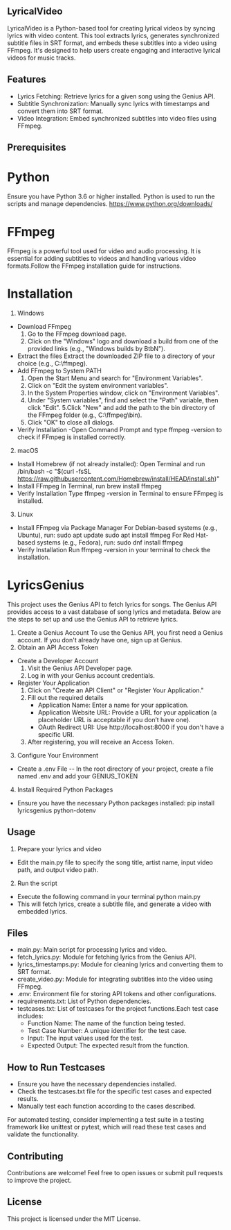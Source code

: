 ## LyricalVideo
LyricalVideo is a Python-based tool for creating lyrical videos by syncing lyrics with video content. This tool extracts lyrics, generates synchronized subtitle files in SRT format, and embeds these subtitles into a video using FFmpeg. It's designed to help users create engaging and interactive lyrical videos for music tracks.

## Features
- Lyrics Fetching: Retrieve lyrics for a given song using the Genius API.
- Subtitle Synchronization: Manually sync lyrics with timestamps and convert them into SRT format.
- Video Integration: Embed synchronized subtitles into video files using FFmpeg.

## Prerequisites
# Python
Ensure you have Python 3.6 or higher installed. Python is used to run the scripts and manage dependencies.
https://www.python.org/downloads/

# FFmpeg
FFmpeg is a powerful tool used for video and audio processing. It is essential for adding subtitles to videos and handling various video formats.Follow the FFmpeg installation guide for instructions.
# Installation 
1. Windows
- Download FFmpeg
   1. Go to the FFmpeg download page.
   2. Click on the "Windows" logo and download a build from one of the provided links (e.g., "Windows builds by BtbN").
- Extract the files
  Extract the downloaded ZIP file to a directory of your choice (e.g., C:\ffmpeg).
- Add FFmpeg to System PATH
  1. Open the Start Menu and search for "Environment Variables".
  2. Click on "Edit the system environment variables".
  3. In the System Properties window, click on "Environment Variables".
  4. Under "System variables", find and select the "Path" variable, then click "Edit".
  5.Click "New" and add the path to the bin directory of the FFmpeg folder (e.g., C:\ffmpeg\bin).
  6. Click "OK" to close all dialogs.
- Verify Installation
-Open Command Prompt and type ffmpeg -version to check if FFmpeg is installed correctly.

2. macOS
- Install Homebrew (if not already installed):
  Open Terminal and run
/bin/bash -c "$(curl -fsSL https://raw.githubusercontent.com/Homebrew/install/HEAD/install.sh)"
- Install FFmpeg
In Terminal, run
brew install ffmpeg
- Verify Installation
Type ffmpeg -version in Terminal to ensure FFmpeg is installed.

3. Linux
- Install FFmpeg via Package Manager
  For Debian-based systems (e.g., Ubuntu), run:
sudo apt update
sudo apt install ffmpeg
  For Red Hat-based systems (e.g., Fedora), run:
sudo dnf install ffmpeg
- Verify Installation
Run ffmpeg -version in your terminal to check the installation.

# LyricsGenius
This project uses the Genius API to fetch lyrics for songs. The Genius API provides access to a vast database of song lyrics and metadata. Below are the steps to set up and use the Genius API to retrieve lyrics.
1. Create a Genius Account
To use the Genius API, you first need a Genius account. If you don't already have one, sign up at Genius.
2. Obtain an API Access Token
- Create a Developer Account
   1. Visit the Genius API Developer page.
   2.  Log in with your Genius account credentials.
- Register Your Application
   1. Click on "Create an API Client" or "Register Your Application."
   2. Fill out the required details
      - Application Name: Enter a name for your application.
      - Application Website URL: Provide a URL for your application (a placeholder URL is acceptable if you don’t have one).
      - OAuth Redirect URI: Use http://localhost:8000 if you don't have a specific URI.
    3. After registering, you will receive an Access Token.
3. Configure Your Environment
- Create a .env File
-- In the root directory of your project, create a file named .env and add your GENIUS_TOKEN
4. Install Required Python Packages
- Ensure you have the necessary Python packages installed:
pip install lyricsgenius python-dotenv

## Usage
1. Prepare your lyrics and video
- Edit the main.py file to specify the song title, artist name, input video path, and output video path.
2. Run the script
  - Execute the following command in your terminal
      python main.py
  - This will fetch lyrics, create a subtitle file, and generate a video with embedded lyrics.

## Files
- main.py: Main script for processing lyrics and video.
- fetch_lyrics.py: Module for fetching lyrics from the Genius API.
- lyrics_timestamps.py: Module for cleaning lyrics and converting them to SRT format.
- create_video.py: Module for integrating subtitles into the video using FFmpeg.
- .env: Environment file for storing API tokens and other configurations.
- requirements.txt: List of Python dependencies.
- testcases.txt: List of testcases for the project functions.Each test case includes:
     - Function Name: The name of the function being tested.
     - Test Case Number: A unique identifier for the test case.
     - Input: The input values used for the test.
     - Expected Output: The expected result from the function.
## How to Run Testcases
- Ensure you have the necessary dependencies installed.
- Check the testcases.txt file for the specific test cases and expected results.
- Manually test each function according to the cases described.

For automated testing, consider implementing a test suite in a testing framework like unittest or pytest, which will read these test cases and validate the functionality.

## Contributing
Contributions are welcome! Feel free to open issues or submit pull requests to improve the project.

## License
This project is licensed under the MIT License. 

